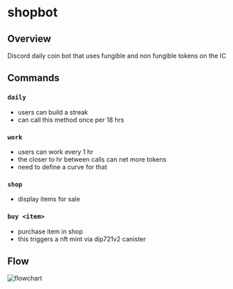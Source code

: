 # shopbot

## Overview

Discord daily coin bot that uses fungible and non fungible tokens on the IC

## Commands

### `daily`

- users can build a streak
- can call this method once per 18 hrs

### `work`

- users can work every 1 hr
- the closer to hr between calls can net more tokens
- need to define a curve for that

### `shop`

- display items for sale

### `buy <item>`

- purchase item in shop
- this triggers a nft mint via dip721v2 canister

## Flow

![flowchart](https://user-images.githubusercontent.com/8976745/173971159-3f5bcb99-d714-4326-b8b0-69794daacebc.png)
